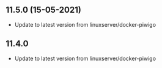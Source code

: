 
## 11.5.0 (15-05-2021)
- Update to latest version from linuxserver/docker-piwigo

## 11.4.0
- Update to latest version from linuxserver/docker-piwigo


